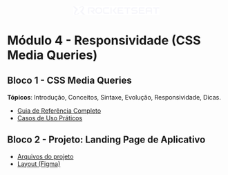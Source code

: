<!-- markdownlint-disable MD033 -->
<!-- markdownlint-disable MD041 -->

<p align="center">
  <img alt="Logo - Rocketseat" src="../.github/assets/images/logo_rocketseat.png" width="200px" />
</p>

# Módulo 4 - Responsividade (CSS Media Queries)

## Bloco 1 - CSS Media Queries

**Tópicos**: Introdução, Conceitos, Sintaxe, Evolução, Responsividade, Dicas.

- [Guia de Referência Completo](../.github/docs/content/m4/b1-a.md)
- [Casos de Uso Práticos](../.github/docs/content/m4/b1-b.md)

## Bloco 2 - Projeto: Landing Page de Aplicativo

- [Arquivos do projeto](./b2)
- [Layout (Figma)](https://www.figma.com/community/file/1371886246180677672)
